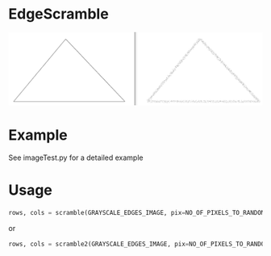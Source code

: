 # EdgeScramble

![alt Result](https://github.com/pkorrapati/EdgeScramble/blob/main/Result_15px.png)

# Example

See imageTest.py for a detailed example

# Usage
```python
rows, cols = scramble(GRAYSCALE_EDGES_IMAGE, pix=NO_OF_PIXELS_TO_RANDOMIZE_BY)
```

or

```python
rows, cols = scramble2(GRAYSCALE_EDGES_IMAGE, pix=NO_OF_PIXELS_TO_RANDOMIZE_BY)
```


